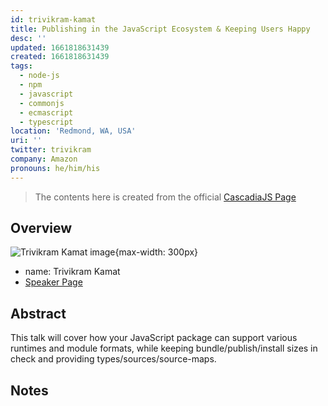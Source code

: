 ```yaml
---
id: trivikram-kamat
title: Publishing in the JavaScript Ecosystem & Keeping Users Happy
desc: ''
updated: 1661818631439
created: 1661818631439
tags:
  - node-js
  - npm
  - javascript
  - commonjs
  - ecmascript
  - typescript
location: 'Redmond, WA, USA'
uri: ''
twitter: trivikram
company: Amazon
pronouns: he/him/his
---
```


<script src="https://giscus.app/client.js"
	data-repo="dendronhq/cascadia-js-2022"
	data-repo-id="R_kgDOH5vYkQ"
	data-category="Announcements"
	data-category-id="DIC_kwDOH5vYkc4CRHwm"
	data-mapping="pathname"
	data-strict="0"
	data-reactions-enabled="1"
	data-emit-metadata="0"
	data-input-position="top"
	data-theme="preferred_color_scheme"
	data-lang="en"
	data-loading="lazy"
	crossorigin="anonymous"
	async>
</script>
	

> The contents here is created from the official [CascadiaJS Page](https://2022.cascadiajs.com/speakers/trivikram-kamat)

## Overview

![Trivikram Kamat image](https://create-4jr.begin.app/_static/2022/trivikram-kamat.jpg){max-width: 300px}
- name: Trivikram Kamat
- [Speaker Page](https://2022.cascadiajs.com/speakers/trivikram-kamat)

## Abstract

This talk will cover how your JavaScript package can support various runtimes and module formats, while keeping bundle/publish/install sizes in check and providing types/sources/source-maps.

## Notes